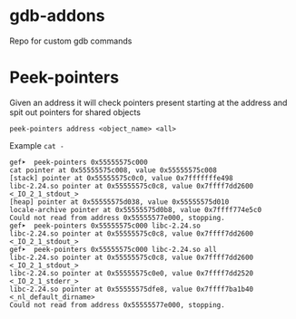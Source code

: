 # gdb-addons
Repo for custom gdb commands

# Peek-pointers
Given an address it will check pointers present starting at the address and spit out pointers for shared objects

```
peek-pointers address <object_name> <all>
```

Example `cat -`

```
gef➤  peek-pointers 0x55555575c000
cat pointer at 0x55555575c008, value 0x55555575c008
[stack] pointer at 0x55555575c0c0, value 0x7fffffffe498
libc-2.24.so pointer at 0x55555575c0c8, value 0x7ffff7dd2600 <_IO_2_1_stdout_>
[heap] pointer at 0x55555575d038, value 0x55555575d010
locale-archive pointer at 0x55555575d0b8, value 0x7ffff774e5c0
Could not read from address 0x55555577e000, stopping.
gef➤  peek-pointers 0x55555575c000 libc-2.24.so
libc-2.24.so pointer at 0x55555575c0c8, value 0x7ffff7dd2600 <_IO_2_1_stdout_>
gef➤  peek-pointers 0x55555575c000 libc-2.24.so all
libc-2.24.so pointer at 0x55555575c0c8, value 0x7ffff7dd2600 <_IO_2_1_stdout_>
libc-2.24.so pointer at 0x55555575c0e0, value 0x7ffff7dd2520 <_IO_2_1_stderr_>
libc-2.24.so pointer at 0x55555575dfe8, value 0x7ffff7ba1b40 <_nl_default_dirname>
Could not read from address 0x55555577e000, stopping.
```
